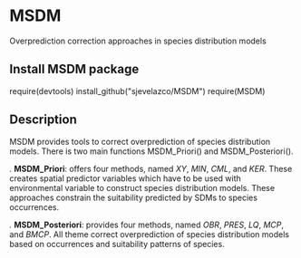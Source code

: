# MSDM
Overprediction correction approaches in species distribution models


## Install MSDM package
require(devtools)
install_github("sjevelazco/MSDM")
require(MSDM)

## Description

MSDM provides tools to correct overprediction of species distribution models. There is two main functions MSDM_Priori() and MSDM_Posteriori(). 

*.* **MSDM_Priori**: offers four methods, named *XY*, *MIN*,  *CML*, and *KER*. These creates spatial predictor variables which have to be used with environmental variable to construct species distribution models. These approaches constrain the suitability predicted by SDMs to species occurrences.

*.* **MSDM_Posteriori**: provides four methods, named *OBR*, *PRES*, *LQ*, *MCP*, and *BMCP*. All theme correct overprediction of species distribution models based on occurrences and suitability patterns of species. 


